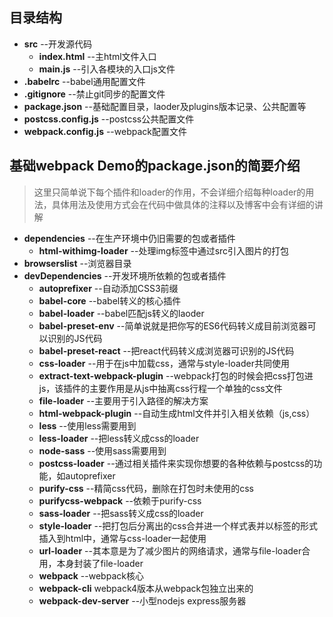 ## 目录结构

* __src__   --开发源代码
  * __index.html__  --主html文件入口
  * __main.js__ --引入各模块的入口js文件
* __.babelrc__  --babel通用配置文件
* __.gitignore__    --禁止git同步的配置文件
* __package.json__  --基础配置目录，laoder及plugins版本记录、公共配置等
* __postcss.config.js__ --postcss公共配置文件
* __webpack.config.js__ --webpack配置文件


## 基础webpack Demo的package.json的简要介绍

> 这里只简单说下每个插件和loader的作用，不会详细介绍每种loader的用法，具体用法及使用方式会在代码中做具体的注释以及博客中会有详细的讲解

<!--先从少的说起吧-->
* __dependencies__ --在生产环境中仍旧需要的包或者插件
  * __html-withimg-loader__ --处理img标签中通过src引入图片的打包
* __browserslist__ --浏览器目录
* __devDependencies__ --开发环境所依赖的包或者插件
  * __autoprefixer__ --自动添加CSS3前缀
  * __babel-core__ --babel转义的核心插件
  * __babel-loader__  --babel匹配js转义的laoder
  * __babel-preset-env__ --简单说就是把你写的ES6代码转义成目前浏览器可以识别的JS代码
  * __babel-preset-react__ --把react代码转义成浏览器可识别的JS代码
  * __css-loader__ --用于在js中加载css，通常与style-loader共同使用
  * __extract-text-webpack-plugin__ --webpack打包的时候会把css打包进js，该插件的主要作用是从js中抽离css行程一个单独的css文件 
  * __file-loader__ --主要用于引入路径的解决方案 
  * __html-webpack-plugin__  --自动生成html文件并引入相关依赖（js,css）
  * __less__  --使用less需要用到
  * __less-loader__ --把less转义成css的loader
  * __node-sass__ --使用sass需要用到
  * __postcss-loader__ --通过相关插件来实现你想要的各种依赖与postcss的功能，如autoprefixer
  * __purify-css__ --精简css代码，删除在打包时未使用的css
  * __purifycss-webpack__ --依赖于purify-css
  * __sass-loader__ --把sass转义成css的loader
  * __style-loader__  --把打包后分离出的css合并进一个样式表并以标签的形式插入到html中，通常与css-loader一起使用
  * __url-loader__ --其本意是为了减少图片的网络请求，通常与file-loader合用，本身封装了file-loader
  * __webpack__ --webpack核心
  * __webpack-cli__ webpack4版本从webpack包独立出来的
  * __webpack-dev-server__ --小型nodejs express服务器
